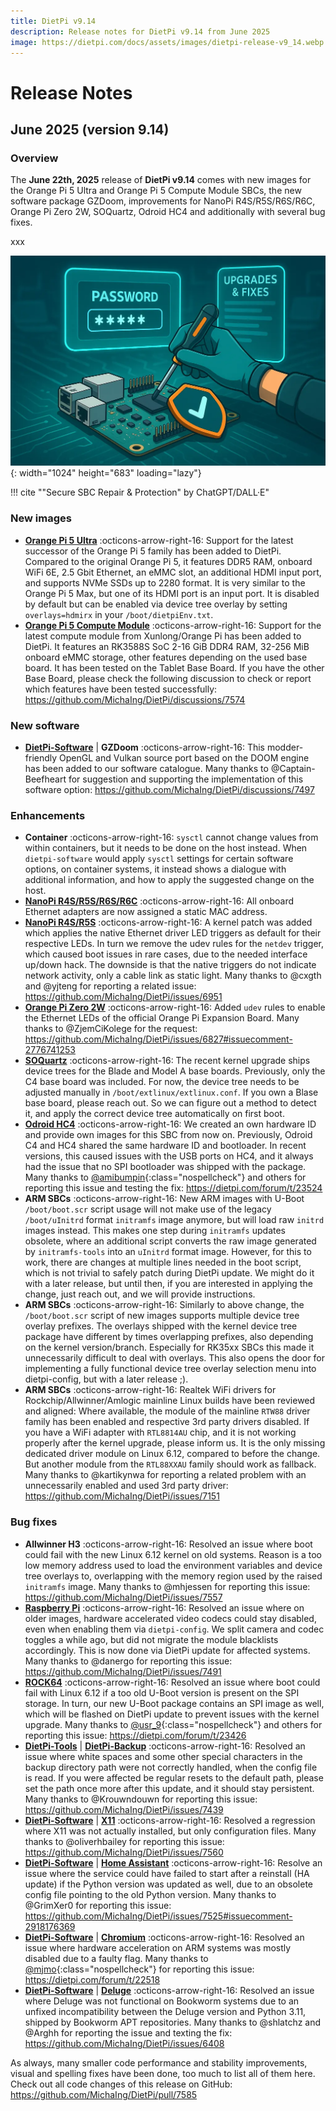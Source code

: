 ```yaml
---
title: DietPi v9.14
description: Release notes for DietPi v9.14 from June 2025
image: https://dietpi.com/docs/assets/images/dietpi-release-v9_14.webp
---
```


# Release Notes

## June 2025 (version 9.14)

### Overview

The **June 22th, 2025** release of **DietPi v9.14** comes with new images for the Orange Pi 5 Ultra and Orange Pi 5 Compute Module SBCs, the new software package GZDoom, improvements for NanoPi R4S/R5S/R6S/R6C, Orange Pi Zero 2W, SOQuartz, Odroid HC4 and additionally with several bug fixes.

xxx

![Secure SBC Repair & Protection](../assets/images/dietpi-release-v9_13.webp "Secure SBC Repair & Protection"){: width="1024" height="683" loading="lazy"}

!!! cite "\"Secure SBC Repair & Protection\" by ChatGPT/DALL·E"

### New images

- [**Orange Pi 5 Ultra**](../hardware.md#orange-pi-series) :octicons-arrow-right-16: Support for the latest successor of the Orange Pi 5 family has been added to DietPi. Compared to the original Orange Pi 5, it features DDR5 RAM, onboard WiFi 6E, 2.5 Gbit Ethernet, an eMMC slot, an additional HDMI input port, and supports NVMe SSDs up to 2280 format. It is very similar to the Orange Pi 5 Max, but one of its HDMI port is an input port. It is disabled by default but can be enabled via device tree overlay by setting `overlays=hdmirx` in your `/boot/dietpiEnv.txt`.
- [**Orange Pi 5 Compute Module**](../hardware.md#orange-pi-series) :octicons-arrow-right-16: Support for the latest compute module from Xunlong/Orange Pi has been added to DietPi. It features an RK3588S SoC 2-16 GiB DDR4 RAM, 32-256 MiB onboard eMMC storage, other features depending on the used base board. It has been tested on the Tablet Base Board. If you have the other Base Board, please check the following discussion to check or report which features have been tested successfully: <https://github.com/MichaIng/DietPi/discussions/7574>

### New software

- [**DietPi-Software**](../dietpi_tools/software_installation.md#dietpi-software) | **GZDoom** :octicons-arrow-right-16: This modder-friendly OpenGL and Vulkan source port based on the DOOM engine has been added to our software catalogue.  Many thanks to @Captain-Beefheart for suggestion and supporting the implementation of this software option: https://github.com/MichaIng/DietPi/discussions/7497

### Enhancements

- **Container** :octicons-arrow-right-16: `sysctl` cannot change values from within containers, but it needs to be done on the host instead. When `dietpi-software` would apply `sysctl` settings for certain software options, on container systems, it instead shows a dialogue with additional information, and how to apply the suggested change on the host.
- [**NanoPi R4S/R5S/R6S/R6C**](../hardware.md#nanopi-series-friendlyelec) :octicons-arrow-right-16: All onboard Ethernet adapters are now assigned a static MAC address.
- [**NanoPi R4S/R5S**](../hardware.md#nanopi-series-friendlyelec) :octicons-arrow-right-16: A kernel patch was added which applies the native Ethernet driver LED triggers as default for their respective LEDs. In turn we remove the udev rules for the `netdev` trigger, which caused boot issues in rare cases, due to the needed interface up/down hack. The downside is that the native triggers do not indicate network activity, only a cable link as static light. Many thanks to @cxgth and @yjteng for reporting a related issue: <https://github.com/MichaIng/DietPi/issues/6951>
- [**Orange Pi Zero 2W**](../hardware.md#orange-pi-series) :octicons-arrow-right-16: Added `udev` rules to enable the Ethernet LEDs of the official Orange Pi Expansion Board. Many thanks to @ZjemCiKolege for the request: <https://github.com/MichaIng/DietPi/issues/6827#issuecomment-2776741253>
- [**SOQuartz**](../hardware.md#pine64) :octicons-arrow-right-16: The recent kernel upgrade ships device trees for the Blade and Model A base boards. Previously, only the C4 base board was included. For now, the device tree needs to be adjusted manually in `/boot/extlinux/extlinux.conf`. If you own a Blase base board, please reach out. So we can figure out a method to detect it, and apply the correct device tree automatically on first boot.
- [**Odroid HC4**](../hardware.md#odroid) :octicons-arrow-right-16: We created an own hardware ID and provide own images for this SBC from now on. Previously, Odroid C4 and HC4 shared the same hardware ID and bootloader. In recent versions, this caused issues with the USB ports on HC4, and it always had the issue that no SPI bootloader was shipped with the package. Many thanks to [@amibumpin](https://dietpi.com/forum/u/amibumpin){:class="nospellcheck"} and others for reporting this issue and testing the fix: <https://dietpi.com/forum/t/23524>
- **ARM SBCs** :octicons-arrow-right-16: New ARM images with U-Boot `/boot/boot.scr` script usage will not make use of the legacy `/boot/uInitrd` format `initramfs` image anymore, but will load raw `initrd` images instead. This makes one step during `initramfs` updates obsolete, where an additional script converts the raw image generated by `initramfs-tools` into an `uInitrd` format image. However, for this to work, there are changes at multiple lines needed in the boot script, which is not trivial to safely patch during DietPi update. We might do it with a later release, but until then, if you are interested in applying the change, just reach out, and we will provide instructions.
- **ARM SBCs** :octicons-arrow-right-16: Similarly to above change, the `/boot/boot.scr` script of new images supports multiple device tree overlay prefixes. The overlays shipped with the kernel device tree package have different by times overlapping prefixes, also depending on the kernel version/branch. Especially for RK35xx SBCs this made it unnecessarily difficult to deal with overlays. This also opens the door for implementing a fully functional device tree overlay selection menu into dietpi-config, but with a later release ;).
- **ARM SBCs** :octicons-arrow-right-16: Realtek WiFi drivers for Rockchip/Allwinner/Amlogic mainline Linux builds have been reviewed and aligned: Where available, the module of the mainline `RTW88` driver family has been enabled and respective 3rd party drivers disabled. If you have a WiFi adapter with `RTL8814AU` chip, and it is not working properly after the kernel upgrade, please inform us. It is the only missing dedicated driver module on Linux 6.12, compared to before the change. But another module from the `RTL88XXAU` family should work as fallback. Many thanks to @kartikynwa for reporting a related problem with an unnecessarily enabled and used 3rd party driver: <https://github.com/MichaIng/DietPi/issues/7151>

### Bug fixes

- **Allwinner H3** :octicons-arrow-right-16: Resolved an issue where boot could fail with the new Linux 6.12 kernel on old systems. Reason is a too low memory address used to load the environment variables and device tree overlays to, overlapping with the memory region used by the raised `initramfs` image. Many thanks to @mhjessen for reporting this issue: <https://github.com/MichaIng/DietPi/issues/7557>
- [**Raspberry Pi**](../hardware.md#raspberry-pi) :octicons-arrow-right-16: Resolved an issue where on older images, hardware accelerated video codecs could stay disabled, even when enabling them via `dietpi-config`. We split camera and codec toggles a while ago, but did not migrate the module blacklists accordingly. This is now done via DietPi update for affected systems. Many thanks to @danergo for reporting this issue: <https://github.com/MichaIng/DietPi/issues/7491>
- [**ROCK64**](../hardware.md#pine64) :octicons-arrow-right-16: Resolved an issue where boot could fail with Linux 6.12 if a too old U-Boot version is present on the SPI storage. In turn, our new U-Boot package contains an SPI image as well, which will be flashed on DietPi update to prevent issues with the kernel upgrade. Many thanks to [@usr_9](https://dietpi.com/forum/u/usr_9){:class="nospellcheck"} and others for reporting this issue: <https://dietpi.com/forum/t/23426>
- [**DietPi-Tools**](../dietpi_tools.md) | [**DietPi-Backup**](../dietpi_tools/system_maintenance.md#dietpi-backup-backuprestore) :octicons-arrow-right-16: Resolved an issue where white spaces and some other special characters in the backup directory path were not correctly handled, when the config file is read. If you were affected be regular resets to the default path, please set the path once more after this update, and it should stay persistent. Many thanks to @Krouwndouwn for reporting this issue: <https://github.com/MichaIng/DietPi/issues/7439>
- [**DietPi-Software**](../dietpi_tools/software_installation.md#dietpi-software) | [**X11**](../software/desktop.md#desktops) :octicons-arrow-right-16: Resolved a regression where X11 was not actually installed, but only configuration files. Many thanks to @oliverhbailey for reporting this issue: <https://github.com/MichaIng/DietPi/issues/7560>
- [**DietPi-Software**](../dietpi_tools/software_installation.md#dietpi-software) | [**Home Assistant**](../software/home_automation.md#home-assistant) :octicons-arrow-right-16: Resolve an issue where the service could have failed to start after a reinstall (HA update) if the Python version was updated as well, due to an obsolete config file pointing to the old Python version. Many thanks to @GrimXer0 for reporting this issue: <https://github.com/MichaIng/DietPi/issues/7525#issuecomment-2918176369>
- [**DietPi-Software**](../dietpi_tools/software_installation.md#dietpi-software) | [**Chromium**](../software/desktop.md#chromium) :octicons-arrow-right-16: Resolved an issue where hardware acceleration on ARM systems was mostly disabled due to a faulty flag. Many thanks to [@mjmo](https://dietpi.com/forum/u/mjmo){:class="nospellcheck"} for reporting this issue: <https://dietpi.com/forum/t/22518>
- [**DietPi-Software**](../dietpi_tools/software_installation.md#dietpi-software) | [**Deluge**](../software/bittorrent.md#deluge) :octicons-arrow-right-16: Resolved an issue where Deluge was not functional on Bookworm systems due to an unfixed incompatibility between the Deluge version and Python 3.11, shipped by Bookworm APT repositories. Many thanks to @shlatchz and @Arghh for reporting the issue and texting the fix: <https://github.com/MichaIng/DietPi/issues/6408>

As always, many smaller code performance and stability improvements, visual and spelling fixes have been done, too much to list all of them here. Check out all code changes of this release on GitHub: <https://github.com/MichaIng/DietPi/pull/7585>
